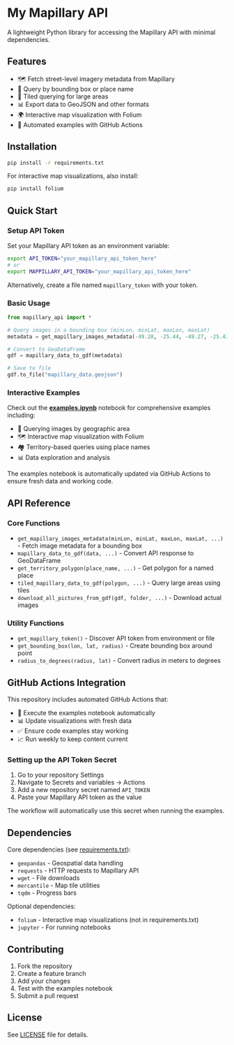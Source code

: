 # My Mapillary API

A lightweight Python library for accessing the Mapillary API with minimal dependencies.

## Features

- 🗺️ Fetch street-level imagery metadata from Mapillary
- 📍 Query by bounding box or place name
- 🧩 Tiled querying for large areas
- 📊 Export data to GeoJSON and other formats
- 🌍 Interactive map visualization with Folium
- 🤖 Automated examples with GitHub Actions

## Installation

```bash
pip install -r requirements.txt
```

For interactive map visualizations, also install:
```bash
pip install folium
```

## Quick Start

### Setup API Token

Set your Mapillary API token as an environment variable:

```bash
export API_TOKEN="your_mapillary_api_token_here"
# or
export MAPPILLARY_API_TOKEN="your_mapillary_api_token_here"
```

Alternatively, create a file named `mapillary_token` with your token.

### Basic Usage

```python
from mapillary_api import *

# Query images in a bounding box (minLon, minLat, maxLon, maxLat)
metadata = get_mapillary_images_metadata(-49.28, -25.44, -49.27, -25.43)

# Convert to GeoDataFrame
gdf = mapillary_data_to_gdf(metadata)

# Save to file
gdf.to_file("mapillary_data.geojson")
```

### Interactive Examples

Check out the **[examples.ipynb](examples.ipynb)** notebook for comprehensive examples including:

- 📍 Querying images by geographic area
- 🗺️ Interactive map visualization with Folium
- 🏘️ Territory-based queries using place names
- 📊 Data exploration and analysis

The examples notebook is automatically updated via GitHub Actions to ensure fresh data and working code.

## API Reference

### Core Functions

- `get_mapillary_images_metadata(minLon, minLat, maxLon, maxLat, ...)` - Fetch image metadata for a bounding box
- `mapillary_data_to_gdf(data, ...)` - Convert API response to GeoDataFrame
- `get_territory_polygon(place_name, ...)` - Get polygon for a named place
- `tiled_mapillary_data_to_gdf(polygon, ...)` - Query large areas using tiles
- `download_all_pictures_from_gdf(gdf, folder, ...)` - Download actual images

### Utility Functions

- `get_mapillary_token()` - Discover API token from environment or file
- `get_bounding_box(lon, lat, radius)` - Create bounding box around point
- `radius_to_degrees(radius, lat)` - Convert radius in meters to degrees

## GitHub Actions Integration

This repository includes automated GitHub Actions that:

- 🔄 Execute the examples notebook automatically
- 📊 Update visualizations with fresh data
- ✅ Ensure code examples stay working
- 📈 Run weekly to keep content current

### Setting up the API Token Secret

1. Go to your repository Settings
2. Navigate to Secrets and variables → Actions
3. Add a new repository secret named `API_TOKEN`
4. Paste your Mapillary API token as the value

The workflow will automatically use this secret when running the examples.

## Dependencies

Core dependencies (see [requirements.txt](requirements.txt)):
- `geopandas` - Geospatial data handling
- `requests` - HTTP requests to Mapillary API
- `wget` - File downloads
- `mercantile` - Map tile utilities
- `tqdm` - Progress bars

Optional dependencies:
- `folium` - Interactive map visualizations (not in requirements.txt)
- `jupyter` - For running notebooks

## Contributing

1. Fork the repository
2. Create a feature branch
3. Add your changes
4. Test with the examples notebook
5. Submit a pull request

## License

See [LICENSE](LICENSE) file for details.
